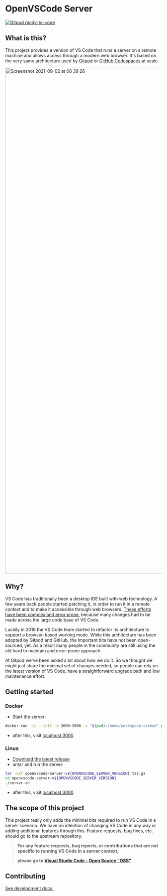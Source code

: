 # OpenVSCode Server

[![Gitpod ready-to-code](https://img.shields.io/badge/Gitpod-ready--to--code-908a85?logo=gitpod)](https://gitpod.io/from-referrer/)

## What is this?

This project provides a version of VS Code that runs a server on a remote machine and allows access through a modern web browser. It's based on the very same architecture used by [Gitpod](https://www.gitpod.io) or [GitHub Codespaces](https://github.com) at scale.

<img width="1624" alt="Screenshot 2021-09-02 at 08 39 26" src="https://user-images.githubusercontent.com/372735/131794918-d6602646-4d67-435b-88fe-620a3cc0a3aa.png">

## Why?

VS Code has traditionally been a desktop IDE built with web technology. A few years back people started patching it, in order to run it in a remote context and to make it accessible through web browsers. [These efforts have been complex and error prone](https://github.com/cdr/code-server/issues/3835), because many changes had to be made across the large code base of VS Code.

Luckily in 2019 the VS Code team started to refactor its architecture to support a browser-based working mode. While this architecture has been adopted by Gitpod and GitHub, the important bits have not been open-sourced, yet. As a result many people in the community are still using the old hard to maintain and error-prone approach.

At Gitpod we've been asked a lot about how we do it. So we thought we might just share the minimal set of changes needed, so people can rely on the latest version of VS Code, have a straightforward upgrade path and low maintenance effort.

## Getting started

### Docker

- Start the server:
```bash
docker run -it --init -p 3000:3000 -v "$(pwd):/home/workspace:cached" gitpod/openvscode-server
```
- after this, visit [localhost:3000](http://localhost:3000).

### Linux

- [Download the latest release](https://github.com/gitpod-io/openvscode-server/releases/latest)
- untar and run the server:
```bash
tar -xzf openvscode-server-v${OPENVSCODE_SERVER_VERSION}.tar.gz
cd openvscode-server-v${OPENVSCODE_SERVER_VERSION}
./server.sh
```
- after this, visit [localhost:3000](http://localhost:3000).

## The scope of this project

This project really only adds the minimal bits required to run VS Code in a server scenario. We have no intention of changing VS Code in any way or adding additional features through this. Feature requests, bug fixes, etc. should go to the upstream repository.

> **For any feature requests, bug reports, or contributions that are not specific to running VS Code in a server context,**
>
> **please go to [Visual Studio Code - Open Source "OSS"](https://github.com/microsoft/vscode)**

## Contributing

[See development docs.](./doc/development.md)
